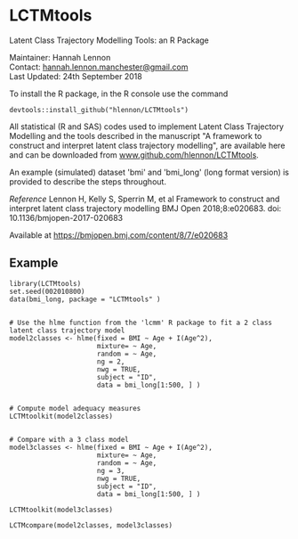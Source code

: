 # LCTMtools

Latent Class Trajectory Modelling Tools: an R Package  

Maintainer: Hannah Lennon  
Contact: hannah.lennon.manchester@gmail.com  
Last Updated: 24th September 2018


To install the R package, in the R console use the command 
```{r}
devtools::install_github("hlennon/LCTMtools")
```  


All statistical (R and SAS) codes used to implement Latent Class Trajectory Modelling and the tools described in the manuscript "A framework to construct and interpret latent class trajectory modelling", are available here and can be downloaded from www.github.com/hlennon/LCTMtools.  

An example (simulated) dataset 'bmi' and 'bmi_long' (long format version) is provided to describe the steps throughout.

*Reference*
Lennon H, Kelly S, Sperrin M, et al Framework to construct and interpret latent class trajectory modelling BMJ Open 2018;8:e020683. doi: 10.1136/bmjopen-2017-020683

Available at
https://bmjopen.bmj.com/content/8/7/e020683




## Example

```{r eval=TRUE}
library(LCTMtools)
set.seed(002010800)
data(bmi_long, package = "LCTMtools" )


# Use the hlme function from the 'lcmm' R package to fit a 2 class latent class trajectory model
model2classes <- hlme(fixed = BMI ~ Age + I(Age^2), 
                      mixture= ~ Age, 
                      random = ~ Age, 
                      ng = 2, 
                      nwg = TRUE,  
                      subject = "ID", 
                      data = bmi_long[1:500, ] )


# Compute model adequacy measures
LCTMtoolkit(model2classes)


# Compare with a 3 class model
model3classes <- hlme(fixed = BMI ~ Age + I(Age^2), 
                      mixture= ~ Age, 
                      random = ~ Age, 
                      ng = 3, 
                      nwg = TRUE,  
                      subject = "ID", 
                      data = bmi_long[1:500, ] )

LCTMtoolkit(model3classes)

LCTMcompare(model2classes, model3classes)
```  
